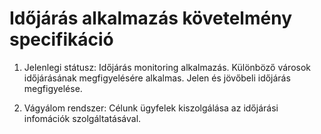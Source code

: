 # Időjárás alkalmazás követelmény specifikáció

1. Jelenlegi státusz: Időjárás monitoring alkalmazás. Különböző városok időjárásának megfigyelésére alkalmas. Jelen és jövőbeli időjárás megfigyelése.


2. Vágyálom rendszer: Célunk ügyfelek kiszolgálása az időjárási infomációk szolgáltatásával.